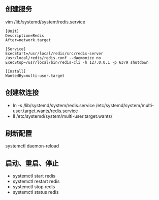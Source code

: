 ## 创建服务
vim /lib/systemd/system/redis.service
```
[Unit]
Description=Redis
After=network.target

[Service]
ExecStart=/usr/local/redis/src/redis-server /usr/local/redis/redis.conf --daemonize no
ExecStop=/usr/local/bin/redis-cli -h 127.0.0.1 -p 6379 shutdown

[Install]
WantedBy=multi-user.target
```

## 创建软连接
- ln -s /lib/systemd/system/redis.service /etc/systemd/system/multi-user.target.wants/redis.service
- ll /etc/systemd/system/multi-user.target.wants/

## 刷新配置
systemctl daemon-reload
 
## 启动、重启、停止
- systemctl start redis
- systemctl restart redis
- systemctl stop redis
- systemctl status redis
